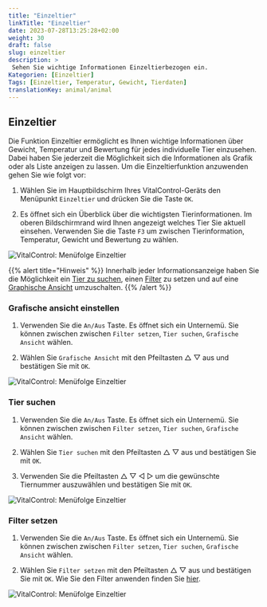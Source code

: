```yaml
---
title: "Einzeltier"
linkTitle: "Einzeltier"
date: 2023-07-28T13:25:28+02:00
weight: 30
draft: false
slug: einzeltier
description: >
 Sehen Sie wichtige Informationen Einzeltierbezogen ein. 
Kategorien: [Einzeltier]
Tags: [Einzeltier, Temperatur, Gewicht, Tierdaten]
translationKey: animal/animal
---
```

## Einzeltier

Die Funktion Einzeltier ermöglicht es Ihnen wichtige Informationen über Gewicht, Temperatur und Bewertung für jedes individuelle Tier einzusehen. Dabei haben Sie jederzeit die Möglichkeit sich die Informationen als Grafik oder als Liste anzeigen zu lassen. Um die Einzeltierfunktion anzuwenden gehen Sie wie folgt vor:

1. Wählen Sie im Hauptbildschirm Ihres VitalControl-Geräts den Menüpunkt `Einzeltier` und drücken Sie die Taste `OK`.

2. Es öffnet sich ein Überblick über die wichtigsten Tierinformationen. Im oberen Bildschirmrand wird Ihnen angezeigt welches Tier Sie aktuell einsehen. Verwenden Sie die Taste `F3` um zwischen Tierinformation, Temperatur, Gewicht und Bewertung zu wählen.

 ![VitalControl: Menüfolge Einzeltier](../bilder/einzeltier.png "Einzeltier als Liste")

{{% alert title="Hinweis"  %}}
Innerhalb jeder Informationsanzeige haben Sie die Möglichkeit ein [Tier zu suchen](../einzeltier/#tier-suchen), einen [Filter](../einzeltier/#filter-setzen) zu setzen und auf eine [Graphische Ansicht](../einzeltier/#grafische-ansicht-einstellen) umzuschalten.
{{% /alert %}}

### Grafische ansicht einstellen

1. Verwenden Sie die `An/Aus` Taste. Es öffnet sich ein Unternemü. Sie können zwischen zwischen `Filter setzen`, `Tier suchen`, `Grafische Ansicht` wählen.

2. Wählen Sie `Grafische Ansicht` mit den Pfeiltasten △ ▽ aus und bestätigen Sie mit `OK`.

 ![VitalControl: Menüfolge Einzeltier](../bilder/grafisch.png "Grafische ansicht")

 ### Tier suchen

 1. Verwenden Sie die `An/Aus` Taste. Es öffnet sich ein Unternemü. Sie können zwischen zwischen `Filter setzen`, `Tier suchen`, `Grafische Ansicht` wählen.

2. Wählen Sie `Tier suchen` mit den Pfeiltasten △ ▽ aus und bestätigen Sie mit `OK`.

3. Verwenden Sie die Pfeiltasten △ ▽ ◁ ▷ um die gewünschte Tiernummer auszuwählen und bestätigen Sie mit `OK`.

 ![VitalControl: Menüfolge Einzeltier](../bilder/suchen.png "Tier suchen")

### Filter setzen

1. Verwenden Sie die `An/Aus` Taste. Es öffnet sich ein Unternemü. Sie können zwischen zwischen `Filter setzen`, `Tier suchen`, `Grafische Ansicht` wählen.

2. Wählen Sie `Filter setzen` mit den Pfeiltasten △ ▽ aus und bestätigen Sie mit `OK`. Wie Sie den Filter anwenden finden Sie [hier](..).

 ![VitalControl: Menüfolge Einzeltier](../bilder/filter.png "Filter setzen")

